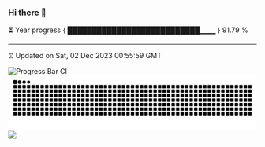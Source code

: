 ### Hi there 👋

⏳ Year progress { ███████████████████████████▁▁▁ } 91.79 %

---

⏰ Updated on Sat, 02 Dec 2023 00:55:59 GMT

![Progress Bar CI](https://github.com/liununu/liununu/workflows/Progress%20Bar%20CI/badge.svg)![](https://raw.githubusercontent.com/L1cardo/L1cardo/main/assets/github-contribution-grid-snake.svg)![](https://raw.githubusercontent.com/seesaws/seesaws/main/assets/github-contribution-grid-snake.svg)
